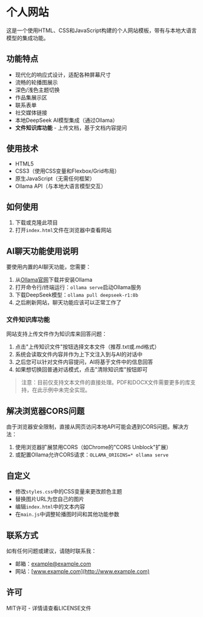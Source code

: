 # 个人网站

这是一个使用HTML、CSS和JavaScript构建的个人网站模板，带有与本地大语言模型的集成功能。

## 功能特点

- 现代化的响应式设计，适配各种屏幕尺寸
- 流畅的轮播图展示
- 深色/浅色主题切换
- 作品集展示区
- 联系表单
- 社交媒体链接
- 本地DeepSeek AI模型集成（通过Ollama）
- **文件知识库功能** - 上传文档，基于文档内容提问

## 使用技术

- HTML5
- CSS3（使用CSS变量和Flexbox/Grid布局）
- 原生JavaScript（无需任何框架）
- Ollama API（与本地大语言模型交互）

## 如何使用

1. 下载或克隆此项目
2. 打开`index.html`文件在浏览器中查看网站

## AI聊天功能使用说明

要使用内置的AI聊天功能，您需要：

1. 从[Ollama官网](https://ollama.ai)下载并安装Ollama
2. 打开命令行/终端运行：`ollama serve`启动Ollama服务
3. 下载DeepSeek模型：`ollama pull deepseek-r1:8b`
4. 之后刷新网站，聊天功能应该可以正常工作了

### 文件知识库功能

网站支持上传文件作为知识库来回答问题：

1. 点击"上传知识文件"按钮选择文本文件（推荐.txt或.md格式）
2. 系统会读取文件内容并作为上下文注入到与AI的对话中
3. 之后您可以针对文件内容提问，AI将基于文件中的信息回答
4. 如果想切换回普通对话模式，点击"清除知识库"按钮即可

> 注意：目前仅支持文本文件的直接处理。PDF和DOCX文件需要更多的库支持，在此示例中未完全实现。

## 解决浏览器CORS问题

由于浏览器安全限制，直接从网页访问本地API可能会遇到CORS问题。解决方法：

1. 使用浏览器扩展禁用CORS（如Chrome的"CORS Unblock"扩展）
2. 或配置Ollama允许CORS请求：`OLLAMA_ORIGINS=* ollama serve`

## 自定义

- 修改`styles.css`中的CSS变量来更改颜色主题
- 替换图片URL为您自己的图片
- 编辑`index.html`中的文本内容
- 在`main.js`中调整轮播图时间和其他功能参数

## 联系方式

如有任何问题或建议，请随时联系我：

- 邮箱：example@example.com
- 网站：[www.example.com](http://www.example.com)

## 许可

MIT许可 - 详情请查看LICENSE文件 